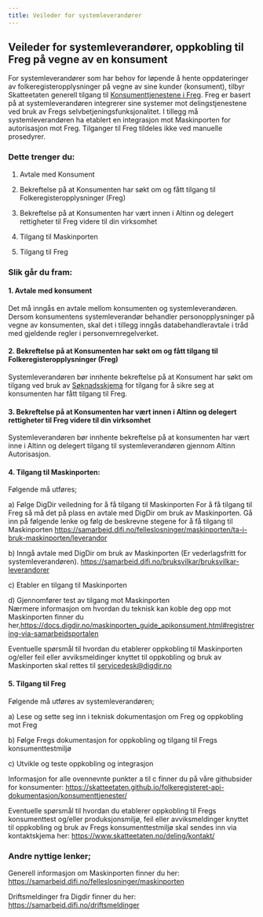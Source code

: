 ```yaml
---
title: Veileder for systemleverandører
---
```


## Veileder for systemleverandører, oppkobling til Freg på vegne av en konsument
For systemleverandører som har behov for løpende å hente oppdateringer av folkeregisteropplysninger på vegne av sine kunder (konsument), tilbyr Skatteetaten generell tilgang til [Konsumenttjenestene i Freg](https://skatteetaten.github.io/folkeregisteret-api-dokumentasjon/konsumenttjenester/). 
Freg er basert på at systemleverandøren integrerer sine systemer mot delingstjenestene ved bruk av Fregs selvbetjeningsfunksjonalitet. I tillegg må systemleverandøren ha etablert en integrasjon mot Maskinporten for autorisasjon mot Freg. Tilganger til Freg tildeles ikke ved manuelle prosedyrer.   

### Dette trenger du:
1.	Avtale med Konsument

2.	Bekreftelse på at Konsumenten har søkt om og fått tilgang til Folkeregisteropplysninger (Freg) 

3.	Bekreftelse på at Konsumenten har vært innen i Altinn og delegert rettigheter til Freg videre til din virksomhet  

4.	Tilgang til Maskinporten 

5.	Tilgang til Freg 

### Slik går du fram:

#### 1.	Avtale med konsument 
Det må inngås en avtale mellom konsumenten og systemleverandøren.  Dersom konsumentens systemleverandør behandler personopplysninger på vegne av konsumenten, skal det i tillegg inngås databehandleravtale i tråd med gjeldende regler i personvernregelverket.

#### 2.	Bekreftelse på at Konsumenten har søkt om og fått tilgang til Folkeregisteropplysninger (Freg) 
Systemleverandøren bør innhente bekreftelse på at Konsument har søkt om tilgang ved bruk av [Søknadsskjema](https://www.altinn.no/skjemaoversikt/skatteetaten/soknad-om-tilgang-til-folkeregisteropplysninger/) for tilgang for å sikre seg at konsumenten har fått tilgang til Freg.

#### 3.	Bekreftelse på at Konsumenten har vært innen i Altinn og delegert rettigheter til Freg videre til din virksomhet  
Systemleverandøren bør innhente bekreftelse på at konsumenten har vært inne i Altinn og delegert tilgang til systemleverandøren gjennom Altinn Autorisasjon. 

#### 4.	Tilgang til Maskinporten:
Følgende må utføres;

a)	Følge DigDir veiledning for å få tilgang til Maskinporten
For å få tilgang til Freg så må det på plass en avtale med DigDir om bruk av Maskinporten. Gå inn på følgende lenke og følg de beskrevne stegene for å få tilgang til Maskinporten https://samarbeid.difi.no/felleslosninger/maskinporten/ta-i-bruk-maskinporten/leverandor

b)	Inngå avtale med DigDir om bruk av Maskinporten (Er vederlagsfritt for systemleverandøren). https://samarbeid.difi.no/bruksvilkar/bruksvilkar-leverandorer

c)	Etabler en tilgang til Maskinporten 

d)	Gjennomfører test av tilgang mot Maskinporten  
Nærmere informasjon om hvordan du teknisk kan koble deg opp mot Maskinporten finner du her,https://docs.digdir.no/maskinporten_guide_apikonsument.html#registrering-via-samarbeidsportalen

Eventuelle spørsmål til hvordan du etablerer oppkobling til Maskinporten og/eller feil eller avviksmeldinger knyttet til oppkobling og bruk av Maskinporten skal rettes til  servicedesk@digdir.no

#### 5.	Tilgang til Freg
Følgende må utføres av systemleverandøren;

a)	Lese og sette seg inn i teknisk dokumentasjon om Freg og oppkobling mot Freg 
   
b)	Følge Fregs dokumentasjon for oppkobling og tilgang til Fregs konsumenttestmiljø

c)	Utvikle og teste oppkobling og integrasjon 

Informasjon for alle ovennevnte punkter a til c finner du på våre githubsider for konsumenter: 
https://skatteetaten.github.io/folkeregisteret-api-dokumentasjon/konsumenttjenester/

Eventuelle spørsmål til hvordan du etablerer oppkobling til Fregs konsumenttest og/eller produksjonsmiljø, feil eller avviksmeldinger knyttet til oppkobling og bruk av Fregs konsumenttestmiljø skal sendes inn via kontaktskjema her: https://www.skatteetaten.no/deling/kontakt/

### Andre nyttige lenker;  

Generell informasjon om Maskinporten finner du her: https://samarbeid.difi.no/felleslosninger/maskinporten

Driftsmeldinger fra Digdir finner du her: https://samarbeid.difi.no/driftsmeldinger



